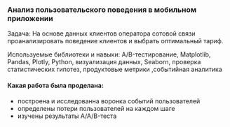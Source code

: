 ### Анализ пользовательского поведения в мобильном приложении

Задача: На основе данных клиентов оператора сотовой связи проанализировать поведение клиентов и выбрать оптимальный тариф.

Используемые библиотеки и навыки: A/B-тестирование, Matplotlib, Pandas, Plotly, Python, визуализация данных, Seaborn, проверка статистических гипотез, продуктовые метрики ,событийная аналитика

#### Какая работа была проделана:
- построена и исследованна воронка событий пользователей
- определены потери пользователей на каждом шаге
- изучены результаты A/A/B-теста
